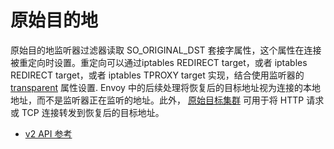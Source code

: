 # 原始目的地

原始目的地监听器过滤器读取 SO_ORIGINAL_DST 套接字属性，这个属性在连接被重定向时设置。重定向可以通过iptables REDIRECT target，或者 iptables REDIRECT target，或者 iptables TPROXY target 实现，结合使用监听器的 [transparent](../../api-v2/api/v2/lds.proto.md#envoy-api-field-listener-transparent) 属性设置. Envoy 中的后续处理将恢复后的目标地址视为连接的本地地址，而不是监听器正在监听的地址。此外， [原始目标集群](../../intro/arch_overview/service_discovery.md#arch-overview-service-discovery-types-original-destination) 可用于将 HTTP 请求或 TCP 连接转发到恢复后的目标地址。

- [v2 API 参考](https://www.envoyproxy.io/docs/envoy/latest/api-v2/api/v2/listener/listener.proto.html#envoy-api-field-listener-filter-name)